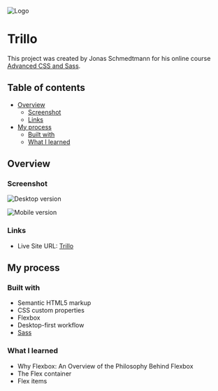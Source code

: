 ![Logo](https://i.imgur.com/rI4tgo4.png)

# Trillo

This project was created by Jonas Schmedtmann for his online course [Advanced CSS and Sass](https://www.udemy.com/course/advanced-css-and-sass/).

## Table of contents

- [Overview](#overview)
  - [Screenshot](#screenshot)
  - [Links](#links)
- [My process](#my-process)
  - [Built with](#built-with)
  - [What I learned](#what-i-learned)

## Overview

### Screenshot

![Desktop version](https://i.imgur.com/SxRitx8.png)

![Mobile version](https://i.imgur.com/EL7AJEk.png)

### Links

- Live Site URL: [Trillo](https://trillo-rodolphovl.netlify.app)

## My process

### Built with

- Semantic HTML5 markup
- CSS custom properties
- Flexbox
- Desktop-first workflow
- [Sass](https://sass-lang.com)

### What I learned

- Why Flexbox: An Overview of the Philosophy Behind Flexbox
- The Flex container
- Flex items
